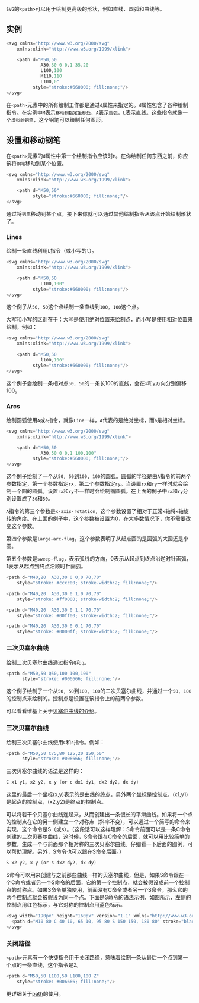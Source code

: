 `SVG`的`<path>`可以用于绘制更高级的形状，例如直线、圆弧和曲线等。

## 实例

```c
<svg xmlns="http://www.w3.org/2000/svg"
    xmlns:xlink="http://www.w3.org/1999/xlink">

    <path d="M50,50
             A30,30 0 0,1 35,20
             L100,100
             M110,110
             L100,0"
          style="stroke:#660000; fill:none;"/>    
</svg>
```

在`<path>`元素中的所有绘制工作都是通过`d`属性来指定的。`d`属性包含了各种绘制指令。在实例中`M`表示`移动到指定坐标处`，`A`表示`圆弧`，`L`表示直线。这些指令就像一个`虚拟的钢笔`，这个钢笔可以绘制任何图形。

## 设置和移动钢笔

在`<path>`元素的`d`属性中第一个绘制指令应该时`M`。在你绘制任何东西之前，你应该将`钢笔`移动到某个位置。

```c
<svg xmlns="http://www.w3.org/2000/svg"
    xmlns:xlink="http://www.w3.org/1999/xlink">

    <path d="M50,50"
          style="stroke:#660000; fill:none;"/>
</svg>
```

通过将`钢笔`移动到某个点，接下来你就可以通过其他绘制指令从该点开始绘制形状了。

### Lines

绘制一条直线利用`L`指令（或小写的`l`）。
```c
<svg xmlns="http://www.w3.org/2000/svg"
    xmlns:xlink="http://www.w3.org/1999/xlink">

    <path d="M50,50
             L100,100"
          style="stroke:#660000; fill:none;"/>
</svg>
```

这个例子从`50, 50`这个点绘制一条直线到`100, 100`这个点。

大写和小写的区别在于：大写是使用绝对位置来绘制点，而小写是使用相对位置来绘制。例如：

```c
<svg xmlns="http://www.w3.org/2000/svg"
    xmlns:xlink="http://www.w3.org/1999/xlink">

    <path d="M50,50
             l100,100"
          style="stroke:#660000; fill:none;"/>
</svg>
```

这个例子会绘制一条相对点`50, 50`的一条长100的直线，会在`x`和`y`方向分别偏移100。

### Arcs

绘制圆弧使用`A`或`a`指令，就像`Line`一样，`A`代表的是绝对坐标，而`a`是相对坐标。

```c
<svg xmlns="http://www.w3.org/2000/svg"
    xmlns:xlink="http://www.w3.org/1999/xlink">

    <path d="M50,50
             A30,50 0 0,1 100,100"
          style="stroke:#660000; fill:none;"/>
</svg>
```

这个例子绘制了一个从`50, 50`到`100, 100`的圆弧。圆弧的半径是由`A`指令的前两个参数指定，第一个参数指定`rx`，第二个参数指定`ry`。当设置`rx`和`ry`一样时就会绘制一个圆的圆弧。设置`rx`和`ry`不一样时会绘制椭圆弧。在上面的例子中`rx`和`ry`分别设置成了`30`和`50`。

`A`指令的第三个参数是`x-axis-rotation`，这个参数设置了相对于正常`x`轴将`x`轴旋转的角度。在上面的例子中，这个参数被设置为0，在大多数情况下，你不需要改变这个参数。

第四个参数是`large-arc-flag`，这个参数表明了从起点画的是圆弧的大圆还是小圆。

第五个参数是`sweep-flag`，表示弧线的方向，0表示从起点到终点沿逆时针画弧，1表示从起点到终点沿顺时针画弧。

```c
<path d="M40,20  A30,30 0 0,0 70,70"
    style="stroke: #cccc00; stroke-width:2; fill:none;"/>

<path d="M40,20  A30,30 0 1,0 70,70"
    style="stroke: #ff0000; stroke-width:2; fill:none;"/>

<path d="M40,20  A30,30 0 1,1 70,70"
    style="stroke: #00ff00; stroke-width:2; fill:none;"/>

<path d="M40,20  A30,30 0 0,1 70,70"
    style="stroke: #0000ff; stroke-width:2; fill:none;"/>
```

### 二次贝塞尔曲线

绘制二次贝塞尔曲线通过指令`Q`和`q`。

```c
<path d="M50,50 Q50,100 100,100" 
      style="stroke: #006666; fill:none;"/>
```

这个例子绘制了一个从`50, 50`到`100, 100`的二次贝塞尔曲线，并通过一个`50, 100`的控制点来绘制的。控制点是设置在该指令上的前两个参数。

可以看看维基上关于[贝塞尔曲线的介绍](http://zh.wikipedia.org/wiki/%E8%B2%9D%E8%8C%B2%E6%9B%B2%E7%B7%9A)。

### 三次贝塞尔曲线

绘制三次贝塞尔曲线使用`C`和`c`指令。例如：

```c
<path d="M50,50 C75,80 125,20 150,50"
      style="stroke: #006666; fill:none;"/>
```

三次贝塞尔曲线的语法是这样的：

```c
C x1 y1, x2 y2, x y (or c dx1 dy1, dx2 dy2, dx dy)
```

这里的最后一个坐标(x,y)表示的是曲线的终点，另外两个坐标是控制点，(x1,y1)是起点的控制点，(x2,y2)是终点的控制点。

可以将若干个贝塞尔曲线连起来，从而创建出一条很长的平滑曲线。如果将一个点的控制点在它的另一侧建立一个对称点（斜率不变），可以通过一个简写的命令来实现，这个命令是S（或s）。（这段话可以这样理解：S命令前面可以是一条C命令创建的三次贝赛尔曲线，这时候，S命令跟在C命令的后面，就可以用比较简单的参数，生成一个与前面那个相对称的三次贝塞尔曲线。仔细看一下后面的图例，可以帮助理解。另外，S命令也可以跟在S命令后面。）

```c
S x2 y2, x y (or s dx2 dy2, dx dy)
```

S命令可以用来创建与之前那些曲线一样的贝塞尔曲线，但是，如果S命令跟在一个C命令或者另一个S命令的后面，它的第一个控制点，就会被假设成前一个控制点的对称点。如果S命令单独使用，前面没有C命令或者另一个S命令，那么它的两个控制点就会被假设为同一个点。下面是S命令的语法示例，如图所示，左侧的控制点用红色标示，与它对称的控制点用蓝色标示。

```c
<svg width="190px" height="160px" version="1.1" xmlns="http://www.w3.org/2000/svg">
  <path d="M10 80 C 40 10, 65 10, 95 80 S 150 150, 180 80" stroke="black" fill="transparent"/>
</svg>
```

### 关闭路径

`<path>`元素有一个快捷指令用于关闭路径，意味着绘制一条从最后一个点到第一个点的一条直线，这个指令是`Z`。

```c
<path d="M50,50 L100,50 L100,100 Z"
    style="stroke: #006666; fill:none;"/>
```

更详细关于[path](http://tutorials.jenkov.com/svg/path-element.html#arcs)的使用。